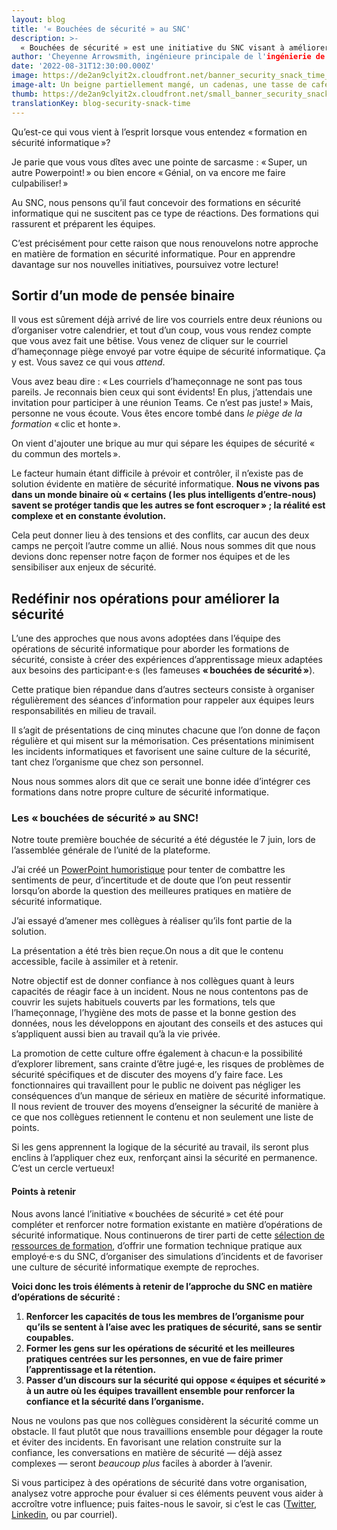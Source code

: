 ```yaml
---
layout: blog
title: '« Bouchées de sécurité » au SNC'
description: >-
  « Bouchées de sécurité » est une initiative du SNC visant à améliorer l’ensemble des pratiques en matière de sécurité informatique.
author: 'Cheyenne Arrowsmith, ingénieure principale de l'ingénierie de la fiabilité des sites'
date: '2022-08-31T12:30:00.000Z'
image: https://de2an9clyit2x.cloudfront.net/banner_security_snack_time_8b58d0e3e7.jpeg
image-alt: Un beigne partiellement mangé, un cadenas, une tasse de café et une souris d’ordinateur.
thumb: https://de2an9clyit2x.cloudfront.net/small_banner_security_snack_time_8b58d0e3e7.jpeg
translationKey: blog-security-snack-time
---
```

Qu’est-ce qui vous vient à l’esprit lorsque vous entendez « formation en sécurité informatique »? 

Je parie que vous vous dîtes avec une pointe de sarcasme : « Super, un autre Powerpoint! » ou bien encore « Génial, on va encore me faire culpabiliser! »

Au SNC, nous pensons qu’il faut concevoir des formations en sécurité informatique qui ne suscitent pas ce type de réactions. Des formations qui rassurent et préparent les équipes. 

C’est précisément pour cette raison que nous renouvelons notre approche en matière de formation en sécurité informatique. Pour en apprendre davantage sur nos nouvelles initiatives, poursuivez votre lecture!

## Sortir d’un mode de pensée binaire

Il vous est sûrement déjà arrivé de lire vos courriels entre deux réunions ou d’organiser votre calendrier, et tout d’un coup, vous vous rendez compte que vous avez fait une bêtise. Vous venez de cliquer sur le courriel d’hameçonnage piège envoyé par votre équipe de sécurité informatique. Ça y est. Vous savez ce qui vous *attend*.

Vous avez beau dire : « Les courriels d’hameçonnage ne sont pas tous pareils. Je reconnais bien ceux qui sont évidents! En plus, j’attendais une invitation pour participer à une réunion Teams. Ce n’est pas juste! » Mais, personne ne vous écoute. Vous êtes encore tombé dans *le piège de la formation* « clic et honte ». 

On vient d'ajouter une brique au mur qui sépare les équipes de sécurité « du commun des mortels ». 

Le facteur humain étant difficile à prévoir et contrôler, il n’existe pas de solution évidente en matière de sécurité informatique. **Nous ne vivons pas dans un monde binaire où « certains ( les plus intelligents d’entre-nous) savent se protéger tandis que les autres se font escroquer » ; la réalité est complexe et en constante évolution.** 

Cela peut donner lieu à des tensions et des conflits, car aucun des deux camps ne perçoit l’autre comme un allié. Nous nous sommes dit que nous devions donc repenser notre façon de former nos équipes et de les sensibiliser aux enjeux de sécurité.

## Redéfinir nos opérations pour améliorer la sécurité

L’une des approches que nous avons adoptées dans l’équipe des opérations de sécurité informatique pour aborder les formations de sécurité, consiste à créer des expériences d’apprentissage mieux adaptées aux besoins des participant·e·s (les fameuses **« bouchées de sécurité »**).

Cette pratique bien répandue dans d’autres secteurs consiste à organiser régulièrement des séances d’information pour rappeler aux équipes leurs responsabilités en milieu de travail. 

Il s’agit de présentations de cinq minutes chacune que l’on donne de façon régulière et qui misent sur la mémorisation. Ces présentations minimisent les incidents informatiques et favorisent une saine culture de la sécurité, tant chez l’organisme que chez son personnel.

Nous nous sommes alors dit que ce serait une bonne idée d’intégrer ces formations dans notre propre culture de sécurité informatique.

### Les « bouchées de sécurité » au SNC!

Notre toute première bouchée de sécurité a été dégustée le 7 juin, lors de l’assemblée générale de l’unité de la plateforme.

J’ai créé un [PowerPoint humoristique](https://docs.google.com/presentation/d/1rqCr-G_wTAznQsTuCETdJ9-2qecDkYut3R60EayNVvg/edit#slide=id.p1) pour tenter de combattre les sentiments de peur, d’incertitude et de doute que l’on peut ressentir lorsqu’on aborde la question des meilleures pratiques en matière de sécurité informatique. 

J’ai essayé d’amener mes collègues à réaliser qu’ils font partie de la solution.

La présentation a été très bien reçue.On nous a dit que le contenu accessible, facile à assimiler et à retenir.

Notre objectif est de donner confiance à nos collègues quant à leurs capacités de réagir face à un incident. Nous ne nous contentons pas de couvrir les sujets habituels couverts par les formations, tels que l’hameçonnage, l’hygiène des mots de passe et la bonne gestion des données, nous les développons en ajoutant des conseils et des astuces qui s’appliquent aussi bien au travail qu’à la vie privée.

La promotion de cette culture offre également à chacun·e la possibilité d’explorer librement, sans crainte d’être jugé·e, les risques de problèmes de sécurité spécifiques et de discuter des moyens d’y faire face. Les fonctionnaires qui travaillent pour le public ne doivent pas négliger les conséquences d’un manque de sérieux en matière de sécurité informatique. Il nous revient de trouver des moyens d’enseigner la sécurité de manière à ce que nos collègues retiennent le contenu et non seulement une liste de points. 

Si les gens apprennent la logique de la sécurité au travail, ils seront plus enclins à l’appliquer chez eux, renforçant ainsi la sécurité en permanence. C’est un cercle vertueux!

#### Points à retenir

Nous avons lancé l’initiative « bouchées de sécurité » cet été pour compléter et renforcer notre formation existante en matière d’opérations de sécurité informatique. Nous continuerons de tirer parti de cette [sélection de ressources de formation](https://articles.alpha.canada.ca/cds-intranet-employee-guide/security-training-at-cds/cds-security-snack-time/), d’offrir une formation technique pratique aux employé·e·s du SNC, d’organiser des simulations d’incidents et de favoriser une culture de sécurité informatique exempte de reproches.

**Voici donc les trois éléments à retenir de l’approche du SNC en matière d’opérations de sécurité :**
1. **Renforcer les capacités de tous les membres de l’organisme pour qu’ils se sentent à l’aise avec les pratiques de sécurité, sans se sentir coupables.** 
2. **Former les gens sur les opérations de sécurité et les meilleures pratiques centrées sur les personnes, en vue de faire primer l’apprentissage et la rétention.** 
3. **Passer d’un discours sur la sécurité qui oppose « équipes et sécurité » à un autre où les équipes travaillent ensemble pour renforcer la confiance et la sécurité dans l’organisme.** 

Nous ne voulons pas que nos collègues considèrent la sécurité comme un obstacle. Il faut plutôt que nous travaillions ensemble pour dégager la route et éviter des incidents. En favorisant une relation construite sur la confiance, les conversations en matière de sécurité — déjà assez complexes — seront *beaucoup plus* faciles à aborder à l’avenir. 

Si vous participez à des opérations de sécurité dans votre organisation, analysez votre approche pour évaluer si ces éléments peuvent vous aider à accroître votre influence; puis faites-nous le savoir, si c’est le cas ([Twitter](https://twitter.com/CDS_GC), [Linkedin](https://www.linkedin.com/company/cds-snc/), ou par courriel).

